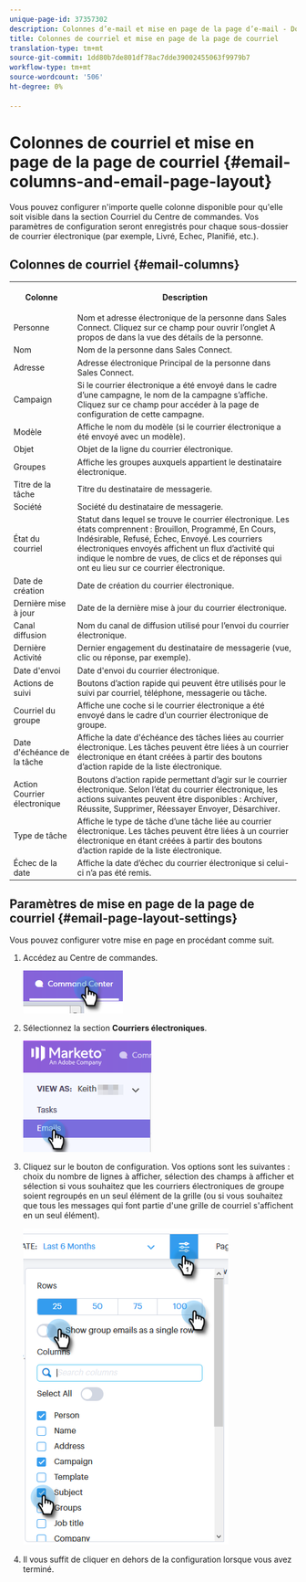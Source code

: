 ```yaml
---
unique-page-id: 37357302
description: Colonnes d’e-mail et mise en page de la page d’e-mail - Documents marketing - Documentation du produit
title: Colonnes de courriel et mise en page de la page de courriel
translation-type: tm+mt
source-git-commit: 1dd80b7de801df78ac7dde39002455063f9979b7
workflow-type: tm+mt
source-wordcount: '506'
ht-degree: 0%

---
```



# Colonnes de courriel et mise en page de la page de courriel {#email-columns-and-email-page-layout}

Vous pouvez configurer n&#39;importe quelle colonne disponible pour qu&#39;elle soit visible dans la section Courriel du Centre de commandes. Vos paramètres de configuration seront enregistrés pour chaque sous-dossier de courrier électronique (par exemple, Livré, Echec, Planifié, etc.).

## Colonnes de courriel {#email-columns}

<table> 
 <colgroup> 
  <col> 
  <col> 
 </colgroup> 
 <tbody> 
  <tr> 
   <th><p>Colonne</p></th> 
   <th>Description</th> 
  </tr> 
  <tr> 
   <td>Personne</td> 
   <td>Nom et adresse électronique de la personne dans Sales Connect. Cliquez sur ce champ pour ouvrir l’onglet A propos de dans la vue des détails de la personne.</td> 
  </tr> 
  <tr> 
   <td>Nom</td> 
   <td>Nom de la personne dans Sales Connect.</td> 
  </tr> 
  <tr> 
   <td>Adresse</td> 
   <td>Adresse électronique Principal de la personne dans Sales Connect.</td> 
  </tr> 
  <tr> 
   <td>Campaign</td> 
   <td>Si le courrier électronique a été envoyé dans le cadre d’une campagne, le nom de la campagne s’affiche. Cliquez sur ce champ pour accéder à la page de configuration de cette campagne.</td> 
  </tr> 
  <tr> 
   <td>Modèle</td> 
   <td>Affiche le nom du modèle (si le courrier électronique a été envoyé avec un modèle).</td> 
  </tr> 
  <tr> 
   <td colspan="1">Objet</td> 
   <td colspan="1">Objet de la ligne du courrier électronique.</td> 
  </tr> 
  <tr> 
   <td colspan="1">Groupes</td> 
   <td colspan="1">Affiche les groupes auxquels appartient le destinataire électronique.</td> 
  </tr> 
  <tr> 
   <td>Titre de la tâche</td> 
   <td>Titre du destinataire de messagerie.</td> 
  </tr> 
  <tr> 
   <td>Société</td> 
   <td>Société du destinataire de messagerie.</td> 
  </tr> 
  <tr> 
   <td>État du courriel</td> 
   <td>Statut dans lequel se trouve le courrier électronique. Les états comprennent : Brouillon, Programmé, En Cours, Indésirable, Refusé, Échec, Envoyé. Les courriers électroniques envoyés affichent un flux d’activité qui indique le nombre de vues, de clics et de réponses qui ont eu lieu sur ce courrier électronique.</td> 
  </tr> 
  <tr> 
   <td>Date de création</td> 
   <td>Date de création du courrier électronique.</td> 
  </tr> 
  <tr> 
   <td>Dernière mise à jour</td> 
   <td>Date de la dernière mise à jour du courrier électronique.</td> 
  </tr> 
  <tr> 
   <td>Canal diffusion</td> 
   <td>Nom du canal de diffusion utilisé pour l’envoi du courrier électronique.</td> 
  </tr> 
  <tr> 
   <td>Dernière Activité</td> 
   <td>Dernier engagement du destinataire de messagerie (vue, clic ou réponse, par exemple).</td> 
  </tr> 
  <tr> 
   <td>Date d'envoi</td> 
   <td>Date d'envoi du courrier électronique.</td> 
  </tr> 
  <tr> 
   <td>Actions de suivi</td> 
   <td>Boutons d’action rapide qui peuvent être utilisés pour le suivi par courriel, téléphone, messagerie ou tâche.</td> 
  </tr> 
  <tr> 
   <td>Courriel du groupe</td> 
   <td>Affiche une coche si le courrier électronique a été envoyé dans le cadre d’un courrier électronique de groupe.</td> 
  </tr> 
  <tr> 
   <td>Date d'échéance de la tâche</td> 
   <td>Affiche la date d'échéance des tâches liées au courrier électronique. Les tâches peuvent être liées à un courrier électronique en étant créées à partir des boutons d’action rapide de la liste électronique.</td> 
  </tr> 
  <tr> 
   <td>Action Courrier électronique</td> 
   <td>Boutons d’action rapide permettant d’agir sur le courrier électronique. Selon l’état du courrier électronique, les actions suivantes peuvent être disponibles : Archiver, Réussite, Supprimer, Réessayer Envoyer, Désarchiver.</td> 
  </tr> 
  <tr> 
   <td>Type de tâche</td> 
   <td>Affiche le type de tâche d’une tâche liée au courrier électronique. Les tâches peuvent être liées à un courrier électronique en étant créées à partir des boutons d’action rapide de la liste électronique.</td> 
  </tr> 
  <tr> 
   <td>Échec de la date</td> 
   <td>Affiche la date d’échec du courrier électronique si celui-ci n’a pas été remis.</td> 
  </tr> 
 </tbody> 
</table>

## Paramètres de mise en page de la page de courriel {#email-page-layout-settings}

Vous pouvez configurer votre mise en page en procédant comme suit.

1. Accédez au Centre de commandes.

   ![](assets/email-columns-and-email-grid-layout-1.png)

1. Sélectionnez la section **Courriers électroniques**.

   ![](assets/email-columns-and-email-grid-layout-2.png)

1. Cliquez sur le bouton de configuration. Vos options sont les suivantes : choix du nombre de lignes à afficher, sélection des champs à afficher et sélection si vous souhaitez que les courriers électroniques de groupe soient regroupés en un seul élément de la grille (ou si vous souhaitez que tous les messages qui font partie d&#39;une grille de courriel s&#39;affichent en un seul élément).

   ![](assets/email-columns-and-email-grid-layout-3.png)

1. Il vous suffit de cliquer en dehors de la configuration lorsque vous avez terminé.
